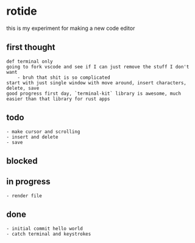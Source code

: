 # rotide

this is my experiment for making a new code editor

## first thought
    def terminal only
    going to fork vscode and see if I can just remove the stuff I don't want
        - bruh that shit is so complicated
    start with just single window with move around, insert characters, delete, save
    good progress first day, `terminal-kit` library is awesome, much easier than that library for rust apps

## todo
    - make cursor and scrolling
    - insert and delete
    - save
## blocked
## in progress
    - render file
## done
    - initial commit hello world
    - catch terminal and keystrokes